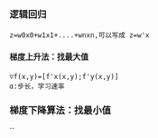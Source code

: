 ### 逻辑回归
`z=w0x0+w1x1+....+wnxn,可以写成 z=w'x`
####  梯度上升法：找最大值
`▽f(x,y)=[f'x(x,y);f'y(x,y)]`<br/>
`α:步长，学习速率`<br/>
### 梯度下降算法：找最小值
``
